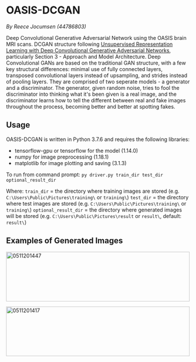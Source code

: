 # OASIS-DCGAN
*By Reece Jocumsen (44786803)*

Deep Convolutional Generative Adversarial Network using the OASIS brain MRI scans. DCGAN structure following [Unsupervised Representation Learning with Deep Convolutional Generative Adversarial Networks](https://arxiv.org/pdf/1511.06434.pdf), particularly Section 3 - Approach and Model Architecture. Deep Convolutional GANs are based on the traditional GAN structure, with a few key structural differences: minimal use of fully connected layers, transposed convolutional layers instead of upsampling, and strides instead of pooling layers. They are comprised of two seperate models - a generator and a discriminator. The generator, given random noise, tries to fool the discriminator into thinking what it's been given is a real image, and the discriminator learns how to tell the different between real and fake images throughout the process, becoming better and better at spotting fakes. 

## Usage
OASIS-DCGAN is written in Python 3.7.6 and requires the following libraries:
* tensorflow-gpu or tensorflow for the model (1.14.0)
* numpy for image preprocessing (1.18.1)
* matplotlib for image plotting and saving (3.1.3)

To run from command prompt:
`py driver.py train_dir test_dir optional_result_dir`
    
Where:
`train_dir` = the directory where training images are stored (e.g. `C:\Users\Public\Pictures\training\` or `training\`)
`test_dir` = the directory where test images are stored (e.g. `C:\Users\Public\Pictures\training\` or `training\`)
`optional_result_dir` = the directory where generated images will be stored (e.g. `C:\Users\Public\Pictures\result` or `result\`, default: `result\`)

## Examples of Generated Images
<a data-flickr-embed="true" href="https://www.flickr.com/photos/141453561@N03/50573025182/in/dateposted-public/" title="0511201447"><img src="https://live.staticflickr.com/65535/50573025182_5ebf7fabe7.jpg" width="500" height="135" alt="0511201447"></a>

<a data-flickr-embed="true" href="https://www.flickr.com/photos/141453561@N03/50573025182/in/dateposted-public/" title="0511201417"><img src="https://live.staticflickr.com/65535/50572893516_99987dc6c0_k.jpg" width="500" height="135" alt="0511201417"></a>


